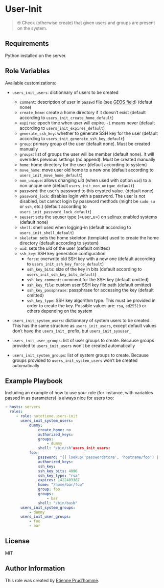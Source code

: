 # User-Init

> 🤓 Check (otherwise create) that given users and groups are present on the system.

## Requirements

Python installed on the server.

## Role Variables

Available customizations:

 - `users_init_users`: dictionnary of users to be created
   - `comment`: description of user in `passwd` file 
	 (see [GEOS field](https://en.wikipedia.org/wiki/Gecos_field))
	 (defaut none)
   - `create_home`: create a home directory if it doesn’t exist
     (default according to `users_init_create_home_default`)
   - `expires`: epoch time when user will expire.  `-1` means never
     (default according to `users_init_expires_default`)
   - `generate_ssh_key`: whether to generate SSH key for the user
     (default according to `users_init_generate_ssh_key_default`)
   - `group`: primary group of the user (default none).  Must be
     created manually
   - `groups`: list of groups the user will be member (default none).
     It will overrides previous settings (no append).  Must be created
     manually
   - `home`: home directory for the user (default according to system)
   - `move_home`: move user old home to a new one (default according
     to `users_init_move_home_default`)
   - `non_unique`: allows changing _uid_ (when used with option `uid`)
     to a non unique one (default `users_init_non_unique_default`)
   - `password`: the user’s password to this crypted value. (default
     none)
   - `password_lock`: disables login with a password.  The user is not
     disabled, but cannot login by password methods (might be `sudo
     su` or `ssh`, etc.) (default according to
     `users_init_password_lock_default`)
   - `seuser`: sets the seuser type (=user_u=) on
     [selinux](https://www.digitalocean.com/community/tutorial_series/an-introduction-to-selinux-on-centos-7)
     enabled systems (default none)
   - `shell`: shell used when logging-in (default according to
     `users_init_shell_default`)
   - `skeleton`: sets the home skeleton (template) used to create the
     home directory (default according to system)
   - `uid`: sets the _uid_ of the user (default omitted)
   - `ssh_key`: SSH key generation configuration
	 - `force`: overwrite old SSH key with a new one (default
       according to `users_init_ssh_key_force_default`)
	 - `ssh_key_bits`: size of the key in bits (default according to
       `users_init_ssh_key_bits_default`)
	 - `ssh_key_comment`: comment for the SSH key (default omitted)
	 - `ssh_key_file`: custom user SSH key file path (default omitted)
	 - `ssh_key_passphrase`: passphrase for accessing the key (default
       omitted)
	 - `ssh_key_type`: SSH key algorithm type.  This must be provided
       in order to create the key.  Possible values are: `rsa`,
       `ed25519` or others depending on the system
	 
 - `users_init_system_users`: dictionnary of system users to be
   created.  This has the same structure as `users_init_users`, except
   default values don’t have the `users_init_` prefix, but
   `users_init_sysuser_`
 - `users_init_user_groups`: list of user groups to create.  Because
   groups provided to `users_init_users` won’t be created
   automatically
 - `users_init_system_groups`: list of system groups to create.
   Because groups provided to `users_init_system_users` won’t be
   created automatically

## Example Playbook

Including an example of how to use your role (for instance, with
variables passed in as parameters) is always nice for users too:

```yaml
- hosts: servers
  roles:
     - role: notetiene.users-init
	   users_init_system_users:
		   dummy:
			   create_home: no
			   authorized_keys:
			   groups: 
				   - dummy
			   shell: "/bin/sh"users_init_users:
		   foo:
			   password: "{{ lookup('passwordstore', 'hostname/foo') | password_hash('sha512', 2645282 | random(seed=inventory_hostname) | string, rounds=165536) }}"
			   authorized_keys:
			   ssh_key:
			   ssh_key_bits: 4096
			   ssh_key_type: "rsa"
			   expires: 1422403387
			   home: "/home/bar/foo"
			   group: foo
			   groups:
				   - bar
			   shell: "/bin/bash"
	   users_init_system_groups:
		   - dummy
	   users_init_user_groups:
		   - foo
		   - bar
```

## License

MIT

## Author Information

This role was created by [Etienne Prud’homme](https://www.etienne.cc/).

